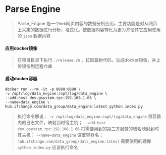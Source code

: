 # Parse Engine


> Parse_Engine 是一个`Web`网页内容的数据分析应用，主要功能是对从网页上采集的数据进行分析，格式化。使数据内容转化为更为方便其它应用使用的 `json` 数据内容


#### 应用docker镜像

> 在项目目录下执行 `./release.sh` ，拉取最新代码，生成docker镜像，并上传镜像到远程仓库


#### 启动docker容器

```shell
docker run --rm -it -p 8880:8880 \
-v /opt/log/data_engine:/opt/log/data_engine \
--add-host dev.gsystem.rpc:192.168.1.66 \
--name=data_engine \
hub.ifchange.com/data_group/data_engine:latest python index.py
```
> 执行命令解说：
   `-v /opt/log/data_engine:/opt/log/data_engine` 将容器内的日志文件，映射到时宿主机；
   `--add-host dev.gsystem.rpc:192.168.1.66` 将需要用到的第三方服务的域名映射到时其主机；
   `--name=data_engine` 设置容器名；
   `hub.ifchange.com/data_group/data_engine:latest` 需要使用的镜像
   `python index.py` 应该执行命名